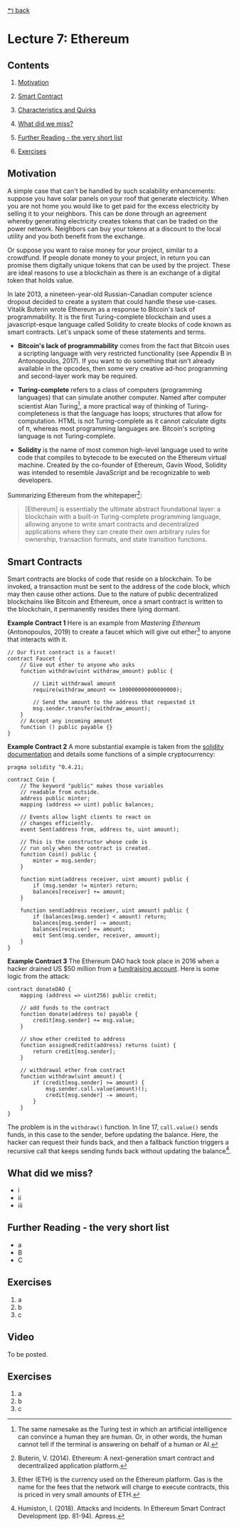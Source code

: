 [↰ back](../../..)

# Lecture 7: Ethereum
## Contents
1. [Motivation](#motivation)
2. [Smart Contract](#smart-contracts)

7. [Characteristics and Quirks](#characteristics-and-quirks)
8. [What did we miss?](#what-did-we-miss)
9. [Further Reading - the very short list](#further-reading---the-very-short-list)
10. [Exercises](#exercises)

## Motivation
A simple case that can't be handled by such scalability enhancements: suppose you have solar panels on your roof that generate electricity. When you are not home you would like to get paid for the excess electricity by selling it to your neighbors. This can be done through an agreement whereby generating electricity creates tokens that can be traded on the power network. Neighbors can buy your tokens at a discount to the local utility and you both benefit from the exchange.

Or suppose you want to raise money for your project, similar to a crowdfund. If people donate money to your project, in return you can promise them digitally unique tokens that can be used by the project. These are ideal reasons to use a blockchain as there is an exchange of a digital token that holds value.

In late 2013, a nineteen-year-old Russian-Canadian computer science dropout decided to create a system that could handle these use-cases. Vitalik Buterin wrote Ethereum as a response to Bitcoin's lack of programmability. It is the first Turing-complete blockchain and uses a javascript-esque language called Solidity to create blocks of code known as smart contracts. Let's unpack some of these statements and terms.

- **Bitcoin's lack of programmability** comes from the fact that Bitcoin uses a scripting language with very restricted functionality (see Appendix B in Antonopoulos, 2017). If you want to do something that isn't already available in the opcodes, then some very creative ad-hoc programming and second-layer work may be required.

- **Turing-complete** refers to a class of computers (programming languages) that can simulate another computer. Named after computer scientist Alan Turing[^1], a more practical way of thinking of Turing-completeness is that the language has loops; structures that allow for computation. HTML is not Turing-complete as it cannot calculate digits of π, whereas most programming languages are. Bitcoin's scripting language is not Turing-complete.

[^1]: The same namesake as the Turing test in which an artificial intelligence can convince a human they are human. Or, in other words, the human cannot tell if the terminal is answering on behalf of a human or AI.

- **Solidity** is the name of most common high-level language used to write code that compiles to bytecode to be executed on the Ethereum virtual machine. Created by the co-founder of Ethereum, Gavin Wood, Solidity was intended to resemble JavaScript and be recognizable to web developers.

Summarizing Ethereum from the whitepaper[^Buterin2014]:
> [Ethereum] is essentially the ultimate abstract foundational layer: a blockchain with a built-in Turing-complete programming language, allowing anyone to write smart contracts and decentralized applications where they can create their own arbitrary rules for ownership, transaction formats, and state transition functions.

[^Buterin2014]: Buterin, V. (2014). Ethereum: A next-generation smart contract and decentralized application platform.

## Smart Contracts
Smart contracts are blocks of code that reside on a blockchain. To be invoked, a transaction must be sent to the address of the code block, which may then cause other actions. Due to the nature of public decentralized blockchains like Bitcoin and Ethereum, once a smart contract is written to the blockchain, it permanently resides there lying dormant.

**Example Contract 1**
Here is an example from *Mastering Ethereum* (Antonopoulos, 2019) to create a faucet which will give out ether[^2] to anyone that interacts with it.

```solidity
// Our first contract is a faucet!
contract Faucet {
    // Give out ether to anyone who asks
    function withdraw(uint withdraw_amount) public {
        
        // Limit withdrawal amount
        require(withdraw_amount <= 100000000000000000);
        
        // Send the amount to the address that requested it
        msg.sender.transfer(withdraw_amount);
    }
    // Accept any incoming amount
    function () public payable {}
}
```

[^2]: Ether (ETH) is the currency used on the Ethereum platform. Gas is the name for the fees that the network will charge to execute contracts, this is priced in very small amounts of ETH.

**Example Contract 2**
A more substantial example is taken from the [solidity documentation](https://solidity.readthedocs.io/en/v0.4.24/introduction-to-smart-contracts.html) and details some functions of a simple cryptocurrency:

```solidity
pragma solidity ^0.4.21;

contract Coin {
    // The keyword "public" makes those variables
    // readable from outside.
    address public minter;
    mapping (address => uint) public balances;

    // Events allow light clients to react on
    // changes efficiently.
    event Sent(address from, address to, uint amount);

    // This is the constructor whose code is
    // run only when the contract is created.
    function Coin() public {
        minter = msg.sender;
    }

    function mint(address receiver, uint amount) public {
        if (msg.sender != minter) return;
        balances[receiver] += amount;
    }

    function send(address receiver, uint amount) public {
        if (balances[msg.sender] < amount) return;
        balances[msg.sender] -= amount;
        balances[receiver] += amount;
        emit Sent(msg.sender, receiver, amount);
    }
}
```

**Example Contract 3**
The Ethereum DAO hack took place in 2016 when a hacker drained US $50 million from a [fundraising account](https://daohub.org/). Here is some logic from the attack:

```solidity
contract donateDAO {
    mapping (address => uint256) public credit;

    // add funds to the contract
    function donate(address to) payable {
        credit[msg.sender] += msg.value;
    }

    // show ether credited to address
    function assignedCredit(address) returns (uint) {
        return credit[msg.sender];
    }

    // withdrawal ether from contract
    function withdraw(uint amount) {
        if (credit[msg.sender] >= amount) {
            msg.sender.call.value(amount)();
            credit[msg.sender] -= amount;
        }
    }
}
```

The problem is in the `withdraw()` function. In line 17, `call.value()` sends funds, in this case to the sender, before updating the balance. Here, the hacker can request their funds back, and then a fallback function triggers a recursive call that keeps sending funds back without updating the balance[^Humiston2018].

[^Humiston2018]: Humiston, I. (2018). Attacks and Incidents. In Ethereum Smart Contract Development (pp. 81-94). Apress.

## What did we miss?
* i
* ii
* iii 

## Further Reading - the very short list
* a
* B
* C

## Exercises
1. a
2. b
3. c

## Video
To be posted.

## Exercises
1. a
2. b
3. c
